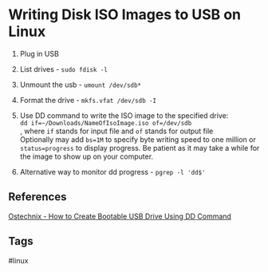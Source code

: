 # Writing Disk ISO Images to USB on Linux

1. Plug in USB

2. List drives - `sudo fdisk -l`  

3. Unmount the usb - `umount /dev/sdb*` 

4. Format the drive - `mkfs.vfat /dev/sdb -I`  

5. Use DD command to write the ISO image to the specified drive:  
`dd if=~/Downloads/NameOfIsoImage.iso of=/dev/sdb`  
, where `if` stands for input file and `of` stands for output file  
Optionally may add `bs=1M` to specify byte writing speed to one million or `status=progress` to display progress. Be patient as it may take a while for the image to show up on your computer.  

6. Alternative way to monitor dd progress - `pgrep -l 'dd$'`  


## References
[Ostechnix - How to Create Bootable USB Drive Using DD Command](https://ostechnix.com/how-to-create-bootable-usb-drive-using-dd-command/)

## Tags
#linux
